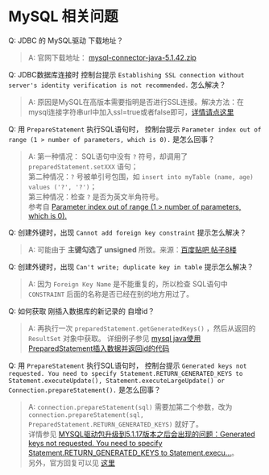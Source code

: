 MySQL 相关问题
==============

Q: JDBC 的 MySQL驱动 下载地址？
> A: 官网下载地址： [mysql-connector-java-5.1.42.zip](https://cdn.mysql.com//Downloads/Connector-J/mysql-connector-java-5.1.42.zip)

Q: JDBC数据库连接时 控制台提示 `Establishing SSL connection without server's identity verification is not recommended.` 怎么解决？
> A: 原因是MySQL在高版本需要指明是否进行SSL连接。解决方法：在mysql连接字符串url中加入ssl=true或者false即可，[详情请点这里](http://www.th7.cn/db/mysql/201603/178838.shtml)

Q: 用 `PrepareStatement` 执行SQL语句时， 控制台提示 `Parameter index out of range (1 > number of parameters, which is 0).` 是怎么回事？
> A: 第一种情况： SQL语句中没有 `?` 符号，却调用了 `preparedStatement.setXXX` 语句；  
	第二种情况：`?` 号被单引号包围，如 `insert into myTable (name, age) values ('?', '?')`；  
	第三种情况：检查 `?` 是否为英文半角符号。  
	参考自 [Parameter index out of range (1 > number of parameters, which is 0).](http://www.cnblogs.com/1020182600HENG/p/6097475.html)

Q: 创建外键时，出现 `Cannot add foreign key constraint` 提示怎么解决？
> A: 可能由于 **主键勾选了 unsigned** 所致。来源：[百度贴吧 帖子8楼](http://tieba.baidu.com/p/2370913430)

Q: 创建外键时，出现 `Can't write; duplicate key in table` 提示怎么解决？
> A: 因为 `Foreign Key Name` 是不能重复的，所以检查 SQL语句中 `CONSTRAINT` 后面的名称是否已经在别的地方用过了。

Q: 如何获取 刚插入数据库的新记录的 自增id？
> A: 再执行一次 `preparedStatement.getGeneratedKeys()` ，然后从返回的 `ResultSet` 对象中获取。
	详细例子参见 [mysql java使用PreparedStatement插入数据并返回id的代码](http://blog.csdn.net/lishamao/article/details/7189751)

Q: 用 `PrepareStatement` 执行SQL语句时， 控制台提示 `Generated keys not requested. You need to specify Statement.RETURN_GENERATED_KEYS to Statement.executeUpdate(), Statement.executeLargeUpdate() or Connection.prepareStatement().` 是怎么回事？
> A: `connection.prepareStatement(sql)` 需要加第二个参数，改为 `connection.prepareStatement(sql, PreparedStatement.RETURN_GENERATED_KEYS)` 就好了。  
	详情参见 [MYSQL驱动包升级到5.1.17版本之后会出现的问题：Generated keys not requested. You need to specify Statement.RETURN_GENERATED_KEYS to Statement.execu...](http://blog.csdn.net/shootyou/article/details/6023428)。  
	另外，官方回复可以见 [这里](https://bugs.mysql.com/bug.php?id=41448)

